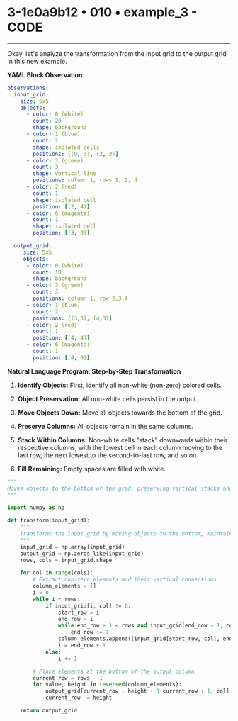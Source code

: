 # 3-1e0a9b12 • 010 • example_3 - CODE

---
Okay, let's analyze the transformation from the input grid to the output grid in this new example.

**YAML Block Observation**

```yaml
observations:
  input_grid:
    size: 5x5
    objects:
      - color: 0 (white)
        count: 20
        shape: background
      - color: 1 (blue)
        count: 2
        shape: isolated cells
        positions: [(0, 3), (2, 3)]
      - color: 3 (green)
        count: 3
        shape: vertical line
        positions: column 1, rows 1, 2, 4
      - color: 2 (red)
        count: 1
        shape: isolated cell
        position: [(2, 4)]
      - color: 6 (magenta)
        count: 1
        shape: isolated cell
        position: [(3, 0)]

  output_grid:
     size: 5x5
     objects:
      - color: 0 (white)
        count: 18
        shape: background
      - color: 3 (green)
        count: 3
        positions: column 1, row 2,3,4
      - color: 1 (blue)
        count: 2
        positions: [(3,3), (4,3)]
      - color: 2 (red)
        count: 1
        position: [(4, 4)]
      - color: 6 (magenta)
        count: 1
        position: [(4, 0)]
```

**Natural Language Program: Step-by-Step Transformation**

1.  **Identify Objects:** First, identify all non-white (non-zero) colored cells.

2.  **Object Preservation:** All non-white cells persist in the output.

3.  **Move Objects Down:** Move all objects towards the bottom of the grid.
4. **Preserve Columns:** All objects remain in the same columns.
5. **Stack Within Columns:** Non-white cells "stack" downwards within their respective columns, with the lowest cell in each column moving to the last row, the next lowest to the second-to-last row, and so on.
6. **Fill Remaining:** Empty spaces are filled with white.

```python
"""
Moves objects to the bottom of the grid, preserving vertical stacks and column order, then filling the rest with white.
"""

import numpy as np

def transform(input_grid):
    """
    Transforms the input grid by moving objects to the bottom, maintaining vertical stacks and column order.
    """
    input_grid = np.array(input_grid)
    output_grid = np.zeros_like(input_grid)
    rows, cols = input_grid.shape

    for col in range(cols):
        # Extract non-zero elements and their vertical connections
        column_elements = []
        i = 0
        while i < rows:
            if input_grid[i, col] != 0:
                start_row = i
                end_row = i
                while end_row + 1 < rows and input_grid[end_row + 1, col] == input_grid[start_row, col]:
                    end_row += 1
                column_elements.append((input_grid[start_row, col], end_row - start_row + 1))
                i = end_row + 1
            else:
                i += 1

        # Place elements at the bottom of the output column
        current_row = rows - 1
        for value, height in reversed(column_elements):
            output_grid[current_row - height + 1:current_row + 1, col] = value
            current_row -= height

    return output_grid
```

